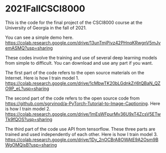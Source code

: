 # 2021FallCSCI8000
This is the code for the final project of the CSCI8000 course at the University of Georgia in the fall of 2021.

You can see a simple demo here.
https://colab.research.google.com/drive/13unTmjPivz42PHnqKRwgnV5mJvemASMQ?usp=sharing

These codes involve the training and use of several deep learning models from simple to difficult. You can download and use any part if you want.

The first part of the code refers to the open source materials on the Internet. 
Here is how I train model 1.
https://colab.research.google.com/drive/1cMbwTK20bLGdnkZrl6tQBaN_QZO9P_eL?usp=sharing

The second part of the code refers to the open source code from https://github.com/sgrvinod/a-PyTorch-Tutorial-to-Image-Captioning.
Here is how I train model 2.
https://colab.research.google.com/drive/1mEsWFpurMv36U9xT4ZcsV5ETwTk9fQOS?usp=sharing

The third part of the code use API from tensorflow. These three parts are trained and used independently of each other.
Here is how I train model 3.
https://colab.research.google.com/drive/1Dy_2nOCBrA8OWAtE9A2Osm9BWgOMQisB?usp=sharing
